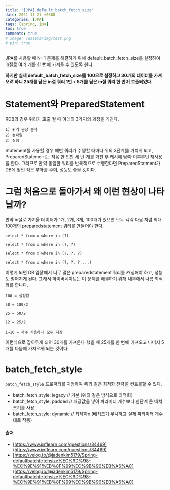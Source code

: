 ```yaml
---
title: "[JPA] default_batch_fetch_size"
date: 2021-11-21 +0800
categories: [JPA]
tags: [spring, jpa]
toc: true
comments: true
# image: /assets/img/test.png
# pin: true
---
```


JPA를 사용할 때 N+1 문제를 해결하기 위해 default_batch_fetch_size를 설정하여 in절로 여러 개를 한 번에 가져올 수 있도록 한다.

<b>하지만 실제 default_batch_fetch_size를 100으로 설정하고 30개의 데이터를 가져오려 하니 25개를 담은 in절 쿼리 1번 + 5개를 담은 in절 쿼리 한 번이 호출되었다.</b>


# Statement와 PreparedStatement
RDB의 경우 쿼리가 호출 될 때 아래의 3가지의 과정을 거친다.

~~~
1) 쿼리 문장 분석
2) 컴파일
3) 실행
~~~

Statement를 사용할 경우 매번 쿼리가 수행할 때마다 위의 3단계를 거치게 되고, PreparedStatement는 처음 한 번만 세 단 계를 거친 후 캐시에 담아 이후부턴 재사용을 한다. 그러므로 만약 동일한 쿼리를 반복적으로 수행한다면 PreparedStatment가 DB에 훨씬 적은 부하를 주며, 성능도 좋을 것이다.

# 그럼 처음으로 돌아가서 왜 이런 현상이 나타날까?
만약 in절로 가져올 데이터가 1개, 2개, 3개, 100개가 있으면 모두 각각 다음 처럼 최대 100개의 preparedstatement 쿼리를 만들어야 한다.

~~~
select * from x where in (?)

select * from x where in (?, ?)

select * from x where in (?, ?, ?)

select * from x where in (?, ?, ? ...)
~~~

이렇게 되면 DB 입장에서 너무 많은 preparedstatement 쿼리를 캐싱해야 하고, 성능도 떨어지게 된다. 그래서 하이버네이트는 이 문제를 해결하기 위해 내부에서 나름 최적화를 합니다.

~~~
100 = 설정값

50 = 100/2

25 = 50/2

12 = 25/2

1~10 = 자주 사용하니 모두 저장
~~~

이런식으로 잡아두게 되어 30개를 가져온다 했을 때 25개를 한 번에 가져오고 나머지 5개를 다음에 가져오게 되는 것이다.

# batch_fetch_style
`batch_fetch_style` 프로퍼티를 지정하여 위와 같은 최적화 전략을 컨트롤할 수 있다.

- batch_fetch_style: legacy // 기본 (위와 같은 방식으로 최적화)
- batch_fetch_style: padded // 패딩값을 넣어 파라미터 개수보다 한단계 큰 배치크기를 사용
- batch_fetch_style: dynamic // 최적화x (배치크기 무시하고 실제 파라미터 개수대로 작동)

#### 출처
- [https://www.inflearn.com/questions/34469](https://www.inflearn.com/questions/34469)
- [https://velog.io/@jadenkim5179/Spring-defaultbatchfetchsize%EC%9D%98-%EC%9E%91%EB%8F%99%EC%9B%90%EB%A6%AC](https://velog.io/@jadenkim5179/Spring-defaultbatchfetchsize%EC%9D%98-%EC%9E%91%EB%8F%99%EC%9B%90%EB%A6%AC)